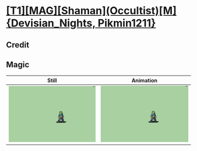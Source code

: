 # [\[T1\]\[MAG\]\[Shaman\]\(Occultist\)\[M\]{Devisian_Nights, Pikmin1211}](../)

## Credit


	
## Magic

| Still | Animation |
| :---: | :-------: |
| ![Magic still](./Magic_000.png) | ![Magic animation](./Magic.gif) |
